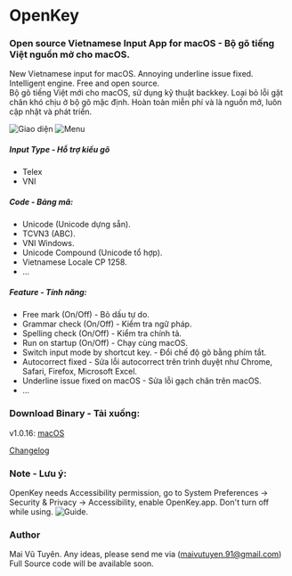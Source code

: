 # OpenKey
### Open source Vietnamese Input App for macOS - Bộ gõ tiếng Việt nguồn mở cho macOS.
New Vietnamese input for macOS. Annoying underline issue fixed. Intelligent engine. Free and open source.  
Bộ gõ tiếng Việt mới cho macOS, sử dụng kỹ thuật backkey. Loại bỏ lỗi gặt chân khó chịu ở bộ gõ mặc định. Hoàn toàn miễn phí và là nguồn mở, luôn cập nhật và phát triển.

![Giao diện](https://github.com/tuyenvm/OpenKey/raw/master/Release/screenshot1.png "Main UI")
![Menu](https://github.com/tuyenvm/OpenKey/raw/master/Release/screenshot2.png "Menu bar")

##### Input Type - Hỗ trợ kiểu gõ
- Telex
- VNI

##### Code - Bảng mã:
- Unicode (Unicode dựng sẵn).
- TCVN3 (ABC).
- VNI Windows.
- Unicode Compound (Unicode tổ hợp).
- Vietnamese Locale CP 1258.
- ...

##### Feature - Tính năng:
- Free mark (On/Off) - Bỏ dấu tự do.
- Grammar check (On/Off) - Kiểm tra ngữ pháp.
- Spelling check (On/Off) - Kiểm tra chính tả.
- Run on startup (On/Off) - Chạy cùng macOS.
- Switch input mode by shortcut key. - Đổi chế độ gõ bằng phím tắt.
- Autocorrect fixed - Sửa lỗi autocorrect trên trình duyệt như Chrome, Safari, Firefox, Microsoft Excel.
- Underline issue fixed on macOS - Sửa lỗi gạch chân trên macOS.
- ...

### Download Binary - Tải xuống: 
v1.0.16: [macOS](https://github.com/tuyenvm/OpenKey/raw/master/Release/OpenKey1.0.16.dmg)

[Changelog](https://github.com/tuyenvm/OpenKey/blob/master/CHANGELOG.md)

### Note - Lưu ý:
OpenKey needs Accessibility permission, go to System Preferences -> Security & Privacy -> Accessibility, enable OpenKey.app. Don't turn off while using.
![Guide](https://github.com/tuyenvm/OpenKey/raw/master/Release/screenshot3.png "Accessibility").

### Author
Mai Vũ Tuyên.
Any ideas, please send me via (maivutuyen.91@gmail.com)
Full Source code will be available soon.
